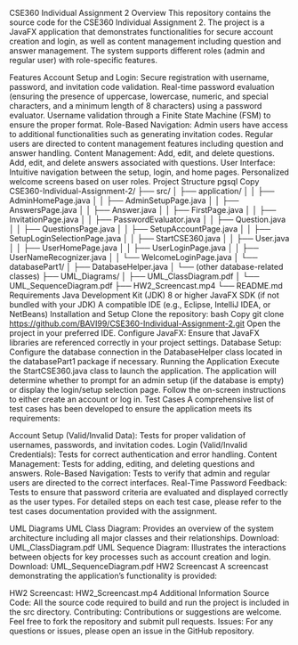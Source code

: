 CSE360 Individual Assignment 2
Overview
This repository contains the source code for the CSE360 Individual Assignment 2. The project is a JavaFX application that demonstrates functionalities for secure account creation and login, as well as content management including question and answer management. The system supports different roles (admin and regular user) with role-specific features.

Features
Account Setup and Login:
Secure registration with username, password, and invitation code validation.
Real-time password evaluation (ensuring the presence of uppercase, lowercase, numeric, and special characters, and a minimum length of 8 characters) using a password evaluator.
Username validation through a Finite State Machine (FSM) to ensure the proper format.
Role-Based Navigation:
Admin users have access to additional functionalities such as generating invitation codes.
Regular users are directed to content management features including question and answer handling.
Content Management:
Add, edit, and delete questions.
Add, edit, and delete answers associated with questions.
User Interface:
Intuitive navigation between the setup, login, and home pages.
Personalized welcome screens based on user roles.
Project Structure
pgsql
Copy
CSE360-Individual-Assignment-2/
├── src/
│   ├── application/
│   │   ├── AdminHomePage.java
│   │   ├── AdminSetupPage.java
│   │   ├── AnswersPage.java
│   │   ├── Answer.java
│   │   ├── FirstPage.java
│   │   ├── InvitationPage.java
│   │   ├── PasswordEvaluator.java
│   │   ├── Question.java
│   │   ├── QuestionsPage.java
│   │   ├── SetupAccountPage.java
│   │   ├── SetupLoginSelectionPage.java
│   │   ├── StartCSE360.java
│   │   ├── User.java
│   │   ├── UserHomePage.java
│   │   ├── UserLoginPage.java
│   │   ├── UserNameRecognizer.java
│   │   └── WelcomeLoginPage.java
│   └── databasePart1/
│       ├── DatabaseHelper.java
│       └── (other database-related classes)
├── UML_Diagrams/
│   ├── UML_ClassDiagram.pdf
│   └── UML_SequenceDiagram.pdf
├── HW2_Screencast.mp4
└── README.md
Requirements
Java Development Kit (JDK) 8 or higher
JavaFX SDK (if not bundled with your JDK)
A compatible IDE (e.g., Eclipse, IntelliJ IDEA, or NetBeans)
Installation and Setup
Clone the repository:
bash
Copy
git clone https://github.com/BAVI99/CSE360-Individual-Assignment-2.git
Open the project in your preferred IDE.
Configure JavaFX:
Ensure that JavaFX libraries are referenced correctly in your project settings.
Database Setup:
Configure the database connection in the DatabaseHelper class located in the databasePart1 package if necessary.
Running the Application
Execute the StartCSE360.java class to launch the application.
The application will determine whether to prompt for an admin setup (if the database is empty) or display the login/setup selection page.
Follow the on-screen instructions to either create an account or log in.
Test Cases
A comprehensive list of test cases has been developed to ensure the application meets its requirements:

Account Setup (Valid/Invalid Data):
Tests for proper validation of usernames, passwords, and invitation codes.
Login (Valid/Invalid Credentials):
Tests for correct authentication and error handling.
Content Management:
Tests for adding, editing, and deleting questions and answers.
Role-Based Navigation:
Tests to verify that admin and regular users are directed to the correct interfaces.
Real-Time Password Feedback:
Tests to ensure that password criteria are evaluated and displayed correctly as the user types.
For detailed steps on each test case, please refer to the test cases documentation provided with the assignment.

UML Diagrams
UML Class Diagram:
Provides an overview of the system architecture including all major classes and their relationships.
Download: UML_ClassDiagram.pdf
UML Sequence Diagram:
Illustrates the interactions between objects for key processes such as account creation and login.
Download: UML_SequenceDiagram.pdf
HW2 Screencast
A screencast demonstrating the application’s functionality is provided:

HW2 Screencast: HW2_Screencast.mp4
Additional Information
Source Code:
All the source code required to build and run the project is included in the src directory.
Contributing:
Contributions or suggestions are welcome. Feel free to fork the repository and submit pull requests.
Issues:
For any questions or issues, please open an issue in the GitHub repository.
